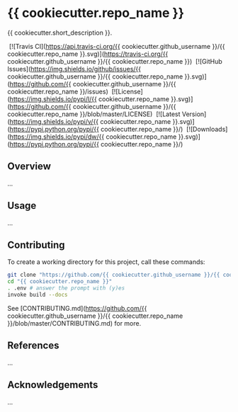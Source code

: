 # {{ cookiecutter.repo_name }}

{{ cookiecutter.short_description }}.

 [![Travis CI](https://api.travis-ci.org/{{ cookiecutter.github_username }}/{{ cookiecutter.repo_name }}.svg)](https://travis-ci.org/{{ cookiecutter.github_username }}/{{ cookiecutter.repo_name }})
 [![GitHub Issues](https://img.shields.io/github/issues/{{ cookiecutter.github_username }}/{{ cookiecutter.repo_name }}.svg)](https://github.com/{{ cookiecutter.github_username }}/{{ cookiecutter.repo_name }}/issues)
 [![License](https://img.shields.io/pypi/l/{{ cookiecutter.repo_name }}.svg)](https://github.com/{{ cookiecutter.github_username }}/{{ cookiecutter.repo_name }}/blob/master/LICENSE)
 [![Latest Version](https://img.shields.io/pypi/v/{{ cookiecutter.repo_name }}.svg)](https://pypi.python.org/pypi/{{ cookiecutter.repo_name }}/)
 [![Downloads](https://img.shields.io/pypi/dw/{{ cookiecutter.repo_name }}.svg)](https://pypi.python.org/pypi/{{ cookiecutter.repo_name }}/)


## Overview

…


## Usage

…


## Contributing

To create a working directory for this project, call these commands:

```sh
git clone "https://github.com/{{ cookiecutter.github_username }}/{{ cookiecutter.repo_name }}.git"
cd "{{ cookiecutter.repo_name }}"
. .env # answer the prompt with (y)es
invoke build --docs
```

See [CONTRIBUTING.md](https://github.com/{{ cookiecutter.github_username }}/{{ cookiecutter.repo_name }}/blob/master/CONTRIBUTING.md) for more.


## References

…


## Acknowledgements

…
